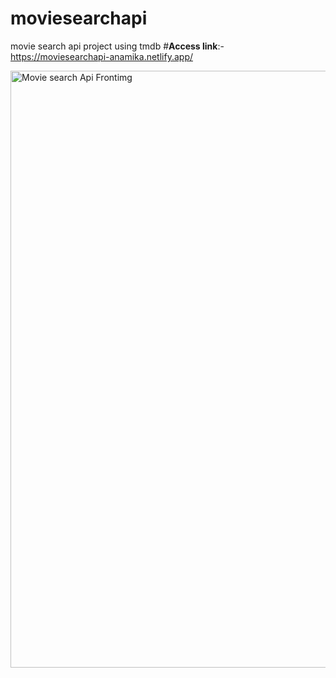 # moviesearchapi
movie search api project using tmdb
#**Access link**:-
    https://moviesearchapi-anamika.netlify.app/

<img width="955" alt="Movie search Api Frontimg" src="https://user-images.githubusercontent.com/99593529/211824160-717dada4-25d9-41b2-90cc-011425f5d014.png">
